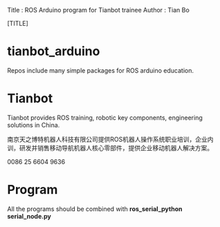 Title         : ROS Arduino program for Tianbot trainee
Author        : Tian Bo

[TITLE]

# tianbot_arduino

Repos include many simple packages for ROS arduino education. 

# Tianbot

Tianbot provides ROS training, robotic key components, engineering solutions in China.

 
南京天之博特机器人科技有限公司提供ROS机器人操作系统职业培训，企业内训，研发并销售移动导航机器人核心零部件，提供企业移动机器人解决方案。

0086 25 6604 9636

# Program
All the programs should be combined with **ros_serial_python serial_node.py**


[reference manual]: http://research.microsoft.com/en-us/um/people/daan/madoko/doc/reference.html  "Madoko reference manual"
